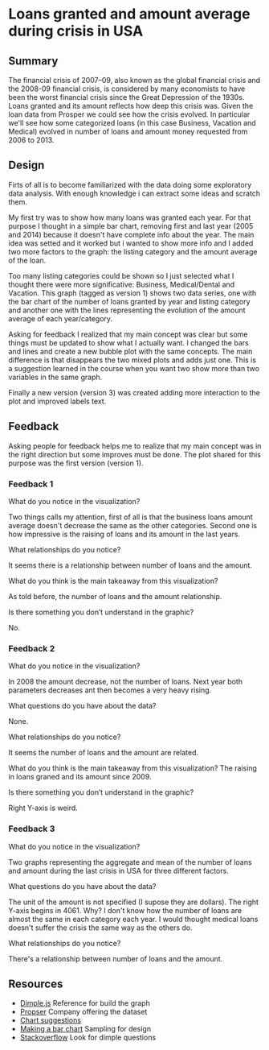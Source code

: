 # Loans granted and amount average during crisis in USA
## Summary

The financial crisis of 2007–09, also known as the global financial crisis and the 2008-09 financial crisis, is considered by many economists to have been the worst financial crisis since the Great Depression of the 1930s. Loans granted and its amount reflects how deep this crisis was. Given the loan data from Prosper we could see how the crisis evolved. In particular we'll see how some categorized loans (in this case Business, Vacation and Medical) evolved in number of loans and amount money requested from 2006 to 2013.

## Design

Firts of all is to become familiarized with the data doing some exploratory data analysis. With enough knowledge i can extract some ideas and scratch them.

My first try was to show how many loans was granted each year. For that purpose I thought in a simple bar chart, removing first and last year (2005 and 2014) because it doesn't have complete info about the year. The main idea was setted and it worked but i wanted to show more info and I added two more factors to the graph: the listing category and the amount average of the loan.

Too many listing categories could be shown so I just selected what I thought there were more significative: Business, Medical/Dental and Vacation. This graph (tagged as version 1) shows two data series, one with the bar chart of the number of loans granted by year and listing category and another one with the lines representing the evolution of the amount average of each year/category.

Asking for feedback I realized that my main concept was clear but some things must be updated to show what I actually want. I changed the bars and lines and create a new bubble plot with the same concepts. The main difference is that disappears the two mixed plots and adds just one. This is a suggestion learned in the course when you want two show more than two variables in the same graph.

Finally a new version (version 3) was created adding more interaction to the plot and improved labels text.

## Feedback

Asking people for feedback helps me to realize that my main concept was in the right direction but some improves must be done. The plot shared for this purpose was the first version (version 1).

### Feedback 1

What do you notice in the visualization?

Two things calls my attention, first of all is that the business loans amount average doesn't decrease the same as the other categories. Second one is how impressive is the raising of loans and its amount in the last years.

What relationships do you notice?

It seems there is a relationship between number of loans and the amount.

What do you think is the main takeaway from this visualization?

As told before, the number of loans and the amount relationship.

Is there something you don’t understand in the graphic?

No.

### Feedback 2

What do you notice in the visualization?

In 2008 the amount decrease, not the number of loans. Next year both parameters decreases ant then becomes a very heavy rising.  

What questions do you have about the data?

None.

What relationships do you notice?

It seems the number of loans and the amount are related.

What do you think is the main takeaway from this visualization?
The raising in loans graned and its amount since 2009.

Is there something you don’t understand in the graphic?

Right Y-axis is weird.

### Feedback 3

What do you notice in the visualization?

Two graphs representing the aggregate and mean of the number of loans and amount during the last crisis in USA for three different factors.

What questions do you have about the data?

The unit of the amount is not specified (I supose they are dollars).
The right Y-axis begins in 4061. Why?
I don't know how the number of loans are almost the same in each category each year. I would thought medical loans doesn't suffer the crisis the same way as the others do.

What relationships do you notice?

There's a relationship between number of loans and the amount.

## Resources

- [Dimple.js](http://dimplejs.org/) Reference for build the graph
- [Propser](https://www.prosper.com/) Company offering the dataset
- [Chart suggestions](http://extremepresentation.typepad.com/files/choosing-a-good-chart-09.pdf)
- [Making a bar chart](http://alignedleft.com/tutorials/d3/making-a-bar-chart) Sampling for design
- [Stackoverflow](http://stackoverflow.com/) Look for dimple questions

